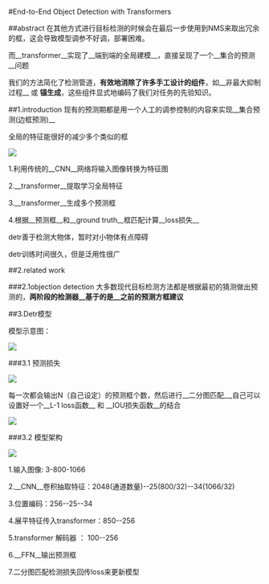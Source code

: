 #End-to-End Object Detection with Transformers

##abstract
在其他方式进行目标检测的时候会在最后一步使用到NMS来取出冗余的框，这会导致模型调参不好调，部署困难。

而__transformer__实现了__端到端的全局建模__，直接呈现了一个__集合的预测__问题

我们的方法简化了检测管道，__有效地消除了许多手工设计的组件__，如__非最大抑制过程__ 或 __锚生成__，这些组件显式地编码了我们对任务的先验知识。

##1.introduction
现有的预测期都是用一个人工的调参控制的内容来实现__集合预测(边框预测)__

全局的特征能很好的减少多个类似的框

![](https://cdn.jsdelivr.net/gh/tj-messi/picture/1727192867973.png)

1.利用传统的__CNN__网络将输入图像转换为特征图

2.__transformer__提取学习全局特征

3.__transformer__生成多个预测框

4.根据__预测框__和__ground truth__框匹配计算__loss损失__

detr善于检测大物体，暂时对小物体有点障碍

detr训练时间很久，但是泛用性很广

##2.related work

###2.1objection detection
大多数现代目标检测方法都是根据最初的猜测做出预测的，__两阶段的检测器__基于的是__之前的预测方框建议__

##3.Detr模型

模型示意图：

![](https://cdn.jsdelivr.net/gh/tj-messi/picture/1727224046725.png)

###3.1 预测损失

![](https://cdn.jsdelivr.net/gh/tj-messi/picture/1727223323202.png)

每一次都会输出N（自己设定）的预测框个数，然后进行__二分图匹配__,自己可以设置好一个__L-1 loss函数__ 和 __IOU损失函数__的结合

![](https://cdn.jsdelivr.net/gh/tj-messi/picture/1727224436393.png)

###3.2 模型架构

![](https://cdn.jsdelivr.net/gh/tj-messi/picture/1727225002905.png)

1.输入图像: 3-800-1066

2.__CNN__卷积抽取特征：2048(通道数量)--25(800/32)--34(1066/32)

3.位置编码：256--25--34

4.展平特征传入transformer：850--256

5.transformer 解码器 ： 100--256

6.__FFN__输出预测框

7.二分图匹配检测损失回传loss来更新模型